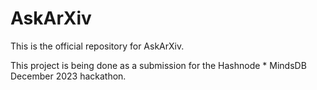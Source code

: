 # AskArXiv

This is the official repository for AskArXiv.

This project is being done as a submission for the Hashnode * MindsDB December 2023 hackathon.